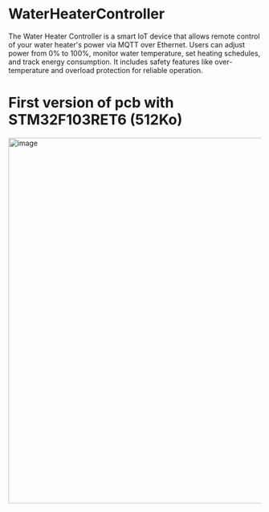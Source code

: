 # WaterHeaterController
The Water Heater Controller is a smart IoT device that allows remote control of your water heater's power via MQTT over Ethernet. Users can adjust power from 0% to 100%, monitor water temperature, set heating schedules, and track energy consumption. It includes safety features like over-temperature and overload protection for reliable operation.

# First version of pcb with STM32F103RET6 (512Ko)
<img width="729" alt="image" src="https://github.com/user-attachments/assets/545b6391-a905-43c8-a727-a3f6613ccf0f">

